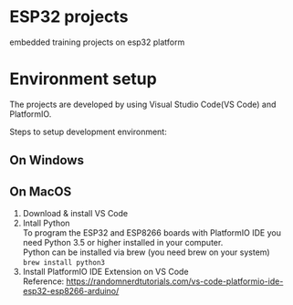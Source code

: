 # ESP32 projects
embedded training projects on esp32 platform

# Environment setup
The projects are developed by using Visual Studio Code(VS Code) and PlatformIO.

Steps to setup development environment:

## On Windows

## On MacOS
1. Download & install VS Code
2. Intall Python  
 To program the ESP32 and ESP8266 boards with PlatformIO IDE you need Python 3.5 or higher installed in your computer.  
 Python can be installed via brew (you need brew on your system)  
 ```brew install python3```
3. Install PlatformIO IDE Extension on VS Code  
 Reference: https://randomnerdtutorials.com/vs-code-platformio-ide-esp32-esp8266-arduino/  
